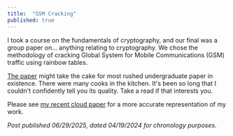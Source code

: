 ```yaml
---
title:  "GSM Cracking"
published: true
---
```


I took a course on the fundamentals of cryptography, and our final was a group paper on... anything relating to cryptography. We chose the methodology of cracking Global System for Mobile Communications (GSM) traffic using rainbow tables.

[The paper][paper] might take the cake for most rushed undergraduate paper in existence. There were many cooks in the kitchen. It's been so long that I couldn't confidently tell you its quality. Take a read if that interests you.

Please see [my recent cloud paper][cloud] for a more accurate representation of my work.

_Post published 06/29/2025, dated 04/19/2024 for chronology purposes._

[paper]: https://legacv.github.io/files/legacv-gsm-cracking.pdf
[cloud]: https://legacv.github.io/2025-05-02-rehosting